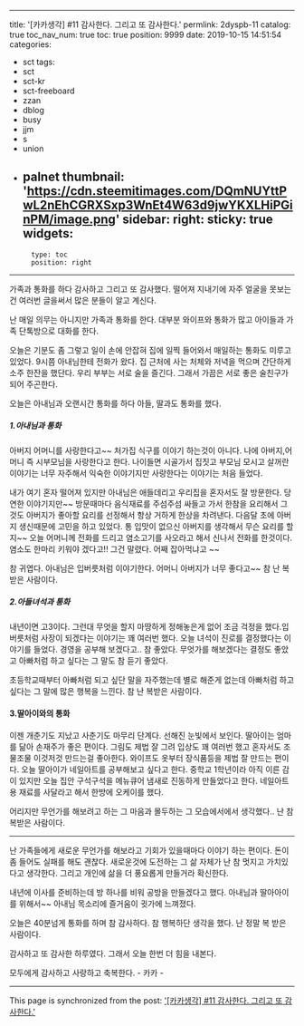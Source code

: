 
---
title: '[카카생각] #11 감사한다. 그리고 또 감사한다.'
permlink: 2dyspb-11
catalog: true
toc_nav_num: true
toc: true
position: 9999
date: 2019-10-15 14:51:54
categories:
- sct
tags:
- sct
- sct-kr
- sct-freeboard
- zzan
- dblog
- busy
- jjm
- s
- union
- palnet
thumbnail: 'https://cdn.steemitimages.com/DQmNUYttPwL2nEhCGRXSxp3WnEt4W63d9jwYKXLHiPGinPM/image.png'
sidebar:
    right:
        sticky: true
widgets:
    -
        type: toc
        position: right
---


가족과 통화를 하다 감사하고 그리고 또 감사했다. 
떨어져 지내기에 자주 얼굴을 못보는건 여러번 글을써서 
많은 분들이 알고 계신다.


난 매일 의무는 아니지만 가족과 통화를 한다.  대부분 와이프와 통화가 많고 아이들과 가족 단톡방으로 대화를 한다.

오늘은 기분도 좀 그렇고 일이 손에 안잡혀 집에 일찍 들어와서  매일하는 통화도 미루고 있었다. 9시쯤 아내님한테 전화가 왔다.  집 근처에 사는 처체와 저녁을 먹으며 간단하게 소주 한잔을 했단다.  우리 부부는 서로 술을 즐긴다.  그래서 가끔은 서로 좋은 술친구가 되어 주곤한다. 

오늘은 아내님과 오랜시간 통화를 하다 아들, 딸과도 통화를 했다. 

##### 1.아내님과 통화
아버지 어머니를 사랑한다고~~ 처가집 식구를 이야기 하는것이 아니다. 나에 아버지,어머니 즉 시부모님을 사랑한다고 한다.  나이들면  시골가서 집짓고 부모님 모시고 살꺼란 이야기는 너무 자주해서 익숙한 이야기지만 사랑한다는 이야기는 처음 들었다. 

내가 여기 혼자 떨어져 있지만 아내님은 애들데리고 우리집을 혼자서도 잘 방문한다.  당연한 이야기지만~~  방문때마다 음식재료를 주섬주섬 싸들고 가서 한참을 요리해서 그것도 아버지가 좋아할 요리를 선정해서 항상 거하게 한상을 차려낸다.  다음달 초에 아버지 생신때문에 고민을 하고 있었다.  통 입맛이 없으신 아버지를 생각해서 무슨 요리를 할지~~  오늘 어머니께 전화를 드리고 염소고기를 사오라고 해서 신나서 전화를 한것이다. 염소도 한마리 키워야 겠다고!! 그건 말렸다.  어째 잡아먹냐고 ~~

참 귀엽다. 아내님은 입버릇처럼 이야기한다. 
어머니 아버지가 너무 좋다고~~ 참 난 복받은 사람이다. 


##### 2.아들녀석과 통화
내년이면 고3이다. 그런대 무엇을 할지 마땅하게 정해놓은게 없어 조금 걱정을 했다.입버릇처럼 사장이 되겠다는 이야기는 꽤 여러번 했다.  오늘 녀석이 진로를 결정했다는 이야기를 들었다.  경영을 공부해 보겠다고..  참 좋았다.  무엇가를 해보겠다는 결정도 좋았고 아빠처럼 하고 싶다는 그 말도 참 듣기 좋았다.  

초등학교때부터 아빠처럼 되고 싶단 말을 자주했는데 별로 해준게 없는데 아빠처럼 하고 싶다는 그 말에 많은 행복을 느낀다.  참 난 복받은 사람이다.

#### 3.딸아이와의 통화
이젠 개춘기도 지났고 사춘기도 마무리 단계다. 선해진 눈빛에서 보인다.  딸아이는 엄마를 닮아 손재주가 좋은 편이다. 그림도 제법 잘 그려 입상도 꽤 여러번 했고 혼자서도 조물조물 이것저것 만드는걸 좋아한다. 와이프도 옷부터 장식품등을 제법 잘 만드는 편이다.  오늘 딸아이가 네일아트를 공부해보고 싶다고 한다.  중학교 1학년이라 아직 이른 감이 있지만 오늘 집안 구석구석을  메뉴큐어 냄새로 진동하게 만들었다고 한다. 네일아트용 재료를 사달라고 해서 한방에 오케이를 했다. 

어리지만 무언가를 해보려고 하는 그 마음과 몰두하는 그 모습에서에서  생각했다.. 난  참 복받은 사람이다. 

---

난 가족들에게 새로운 무언가를 해보라고 기회가 있을때마다 이야기 하는 편이다. 돈이 좀 들어도 실패를 해도 괜찮다. 새로운것에 도전하는 그 삶 자체가 난 참 멋지고 가치있다고 생각한다.  그리고 개인에 삶을 더 풍요롭게 만들거라 확신한다. 

내년에 이사를 준비하는데 방 하나를 비워 공방을 만들겠다고 했다. 아내님과 딸아아이를 위해서~~ 아내님 목소리에 즐거움이 귓가에 느껴졌다. 

오늘은  40분넘게 통화를 하며 참 감사하다.  참 행복하단 생각을 했다. 난 정말 복 받은 사람이다.

감사하고 또 감사한 하루였다.  그래서 오늘 한번 더 힘을 내본다. 

모두에게 감사하고 사랑하고 축복한다. - 카카 -

- - -

This page is synchronized from the post: ['[카카생각] #11 감사한다. 그리고 또 감사한다.'](https://steemit.com/@kibumh/2dyspb-11)
